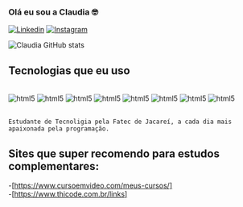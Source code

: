 ### Olá eu sou a Claudia 🤓

[![Linkedin](https://img.shields.io/badge/LinkedIn-0077B5?style=for-the-badge&logo=linkedin&logoColor=white)](www.linkedin.com/in/claudia-nuness)   [![Instagram](	https://img.shields.io/badge/Instagram-E4405F?style=for-the-badge&logo=instagram&logoColor=white)](www.linkedin.com/in/claudia-nuness)


![Claudia GitHub stats](https://github-readme-stats.vercel.app/api?username=Claudia-Nunes&show_icons=true&theme=dracula)


## Tecnologias que eu uso

<div style="display: inline_block"><br>
    <img alignm alt= "html5" src="https://img.shields.io/badge/HTML5-E34F26?style=for-the-badge&logo=html5&logoColor=white"/>
     <img alignm alt= "html5" src="https://img.shields.io/badge/JavaScript-F7DF1E?style=for-the-badge&logo=javascript&logoColor=black"/>
      <img alignm alt= "html5" src="https://img.shields.io/badge/CSS3-1572B6?style=for-the-badge&logo=css3&logoColor=white"/>
       <img alignm alt= "html5" src="https://img.shields.io/badge/Python-14354C?style=for-the-badge&logo=python&logoColor=white"/>
        <img alignm alt= "html5" src="https://img.shields.io/badge/Markdown-000000?style=for-the-badge&logo=markdown&logoColor=white"/>
        <img alignm alt= "html5" src="https://img.shields.io/badge/PostgreSQL-316192?style=for-the-badge&logo=postgresql&logoColor=white"/>
        <img alignm alt= "html5" src="https://img.shields.io/badge/Figma-F24E1E?style=for-the-badge&logo=figma&logoColor=white"/>
        <img alignm alt= "html5" src="https://img.shields.io/badge/gimp-5C5543?style=for-the-badge&logo=gimp&logoColor=white"/>
    </div><br>

    Estudante de Tecnoligia pela Fatec de Jacareí, a cada dia mais apaixonada pela programação.

## Sites que super recomendo para estudos complementares:

-[https://www.cursoemvideo.com/meus-cursos/]<br>
-[https://www.thicode.com.br/links]
